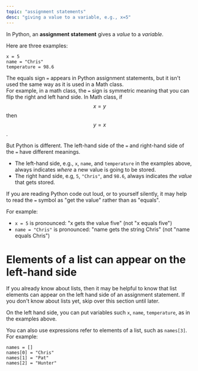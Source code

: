```yaml
---
topic: "assignment statements"
desc: "giving a value to a variable, e.g., x=5"
---
```


In Python, an **assignment statement** gives a _value_ to a _variable_.

Here are three examples:

```
x = 5
name = "Chris"
temperature = 98.6
```

The equals sign `=` appears in Python assignment statements, but it isn't used the same way as it is used in a Math class.  
For example, in a math class, the `=` sign is symmetric meaning that you can flip the right and left hand side.  In Math class, if $$ x=y $$ then $$ y=x $$.

But Python is different.  The left-hand side of the `=` and right-hand side of the `=` have different meanings. 
* The left-hand side, e.g., `x`, `name`, and `temperature` in the examples above, always indicates _where_ a new value is going to be stored.
* The right hand side, e.g, `5`, `"Chris"`, and `98.6`, always indicates _the value_ that gets stored.

If you are reading Python code out loud, or to yourself silently, it may help to read the `=` symbol as "get the value" rather than as "equals".

For example:

* `x = 5` is pronounced: "x gets the value five" (not "x equals five")
* `name = "Chris"` is pronounced: "name gets the string Chris" (not "name equals Chris")

# Elements of a list can appear on the left-hand side

If you already know about lists, then it may be helpful to know that list elements can appear on the left hand side of an assignment statement.  If you don't know about lists yet, skip over this section until later.

On the left hand side, you can put variables such `x`, `name`, `temperature`, as in the examples above.

You can also use expressions refer to elements of a list, such as `names[3]`.  For example:

```
names = [] 
names[0] = "Chris"    
names[1] = "Pat"
names[2] = "Hunter"
```
